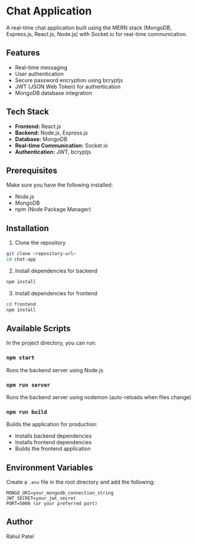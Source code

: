 # Chat Application

A real-time chat application built using the MERN stack (MongoDB, Express.js, React.js, Node.js) with Socket.io for real-time communication.

## Features

- Real-time messaging
- User authentication
- Secure password encryption using bcryptjs
- JWT (JSON Web Token) for authentication
- MongoDB database integration

## Tech Stack

- **Frontend:** React.js
- **Backend:** Node.js, Express.js
- **Database:** MongoDB
- **Real-time Communication:** Socket.io
- **Authentication:** JWT, bcryptjs

## Prerequisites

Make sure you have the following installed:

- Node.js
- MongoDB
- npm (Node Package Manager)

## Installation

1. Clone the repository

```bash
git clone <repository-url>
cd chat-app
```

2. Install dependencies for backend

```bash
npm install
```

3. Install dependencies for frontend

```bash
cd frontend
npm install
```

## Available Scripts

In the project directory, you can run:

### `npm start`

Runs the backend server using Node.js

### `npm run server`

Runs the backend server using nodemon (auto-reloads when files change)

### `npm run build`

Builds the application for production:

- Installs backend dependencies
- Installs frontend dependencies
- Builds the frontend application

## Environment Variables

Create a `.env` file in the root directory and add the following:

```env
MONGO_URI=your_mongodb_connection_string
JWT_SECRET=your_jwt_secret
PORT=5000 (or your preferred port)
```

## Author

Rahul Patel
